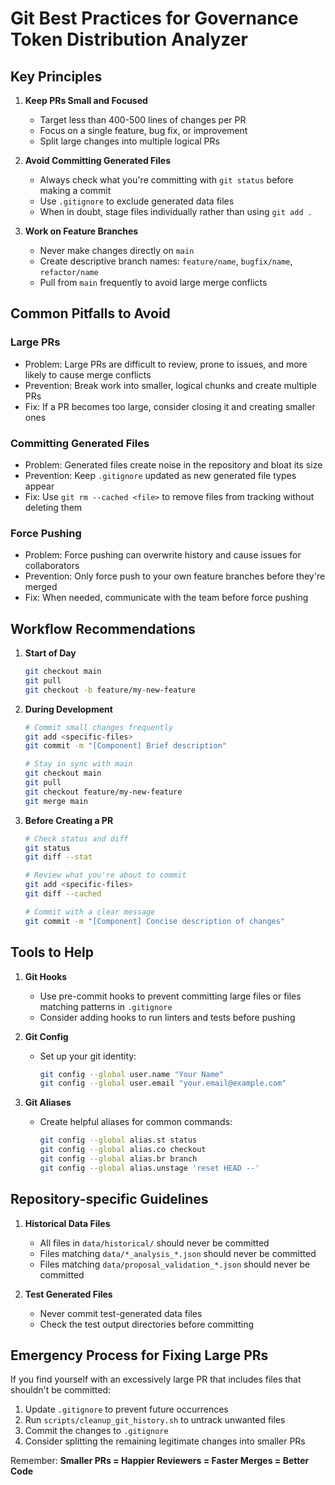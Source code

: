 # Git Best Practices for Governance Token Distribution Analyzer

## Key Principles

1. **Keep PRs Small and Focused**
   - Target less than 400-500 lines of changes per PR
   - Focus on a single feature, bug fix, or improvement
   - Split large changes into multiple logical PRs

2. **Avoid Committing Generated Files**
   - Always check what you're committing with `git status` before making a commit
   - Use `.gitignore` to exclude generated data files
   - When in doubt, stage files individually rather than using `git add .`

3. **Work on Feature Branches**
   - Never make changes directly on `main`
   - Create descriptive branch names: `feature/name`, `bugfix/name`, `refactor/name`
   - Pull from `main` frequently to avoid large merge conflicts

## Common Pitfalls to Avoid

### Large PRs
- Problem: Large PRs are difficult to review, prone to issues, and more likely to cause merge conflicts
- Prevention: Break work into smaller, logical chunks and create multiple PRs
- Fix: If a PR becomes too large, consider closing it and creating smaller ones

### Committing Generated Files
- Problem: Generated files create noise in the repository and bloat its size
- Prevention: Keep `.gitignore` updated as new generated file types appear
- Fix: Use `git rm --cached <file>` to remove files from tracking without deleting them

### Force Pushing
- Problem: Force pushing can overwrite history and cause issues for collaborators
- Prevention: Only force push to your own feature branches before they're merged
- Fix: When needed, communicate with the team before force pushing

## Workflow Recommendations

1. **Start of Day**
   ```bash
   git checkout main
   git pull
   git checkout -b feature/my-new-feature
   ```

2. **During Development**
   ```bash
   # Commit small changes frequently
   git add <specific-files>
   git commit -m "[Component] Brief description"
   
   # Stay in sync with main
   git checkout main
   git pull
   git checkout feature/my-new-feature
   git merge main
   ```

3. **Before Creating a PR**
   ```bash
   # Check status and diff
   git status
   git diff --stat
   
   # Review what you're about to commit
   git add <specific-files>
   git diff --cached
   
   # Commit with a clear message
   git commit -m "[Component] Concise description of changes"
   ```

## Tools to Help

1. **Git Hooks**
   - Use pre-commit hooks to prevent committing large files or files matching patterns in `.gitignore`
   - Consider adding hooks to run linters and tests before pushing

2. **Git Config**
   - Set up your git identity:
     ```bash
     git config --global user.name "Your Name"
     git config --global user.email "your.email@example.com"
     ```

3. **Git Aliases**
   - Create helpful aliases for common commands:
     ```bash
     git config --global alias.st status
     git config --global alias.co checkout
     git config --global alias.br branch
     git config --global alias.unstage 'reset HEAD --'
     ```

## Repository-specific Guidelines

1. **Historical Data Files**
   - All files in `data/historical/` should never be committed
   - Files matching `data/*_analysis_*.json` should never be committed
   - Files matching `data/proposal_validation_*.json` should never be committed

2. **Test Generated Files**
   - Never commit test-generated data files
   - Check the test output directories before committing

## Emergency Process for Fixing Large PRs

If you find yourself with an excessively large PR that includes files that shouldn't be committed:

1. Update `.gitignore` to prevent future occurrences
2. Run `scripts/cleanup_git_history.sh` to untrack unwanted files
3. Commit the changes to `.gitignore`
4. Consider splitting the remaining legitimate changes into smaller PRs

Remember: **Smaller PRs = Happier Reviewers = Faster Merges = Better Code** 